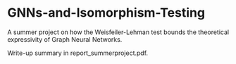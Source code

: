 # GNNs-and-Isomorphism-Testing

A summer project on how the Weisfeiler-Lehman test bounds the theoretical expressivity of Graph Neural Networks.

Write-up summary in report_summerproject.pdf.
